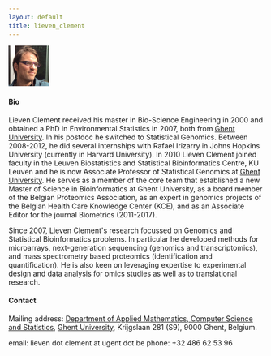 ```yaml
---
layout: default
title: lieven_clement
---
```

<img src="./figs/Lieven_Clement.png" width="80">

#### Bio

Lieven Clement received his master in Bio-Science Engineering in 2000 and obtained a PhD in Environmental Statistics in 2007, both from [Ghent University](https://www.ugent.be). In his postdoc he switched to Statistical Genomics. Between 2008-2012, he did several internships with Rafael Irizarry in Johns Hopkins University (currently in Harvard University). In 2010 Lieven Clement joined faculty in the Leuven Biostatistics and Statistical Bioinformatics Centre, KU Leuven and he is now Associate Professor of Statistical Genomics at [Ghent University](htpps://www.ugent.be). He serves as a member of the core team that established a new Master of Science in Bioinformatics at Ghent University, as a board member of the Belgian Proteomics Association, as an expert in genomics projects of the Belgian Health Care Knowledge Center (KCE), and as an Associate Editor for the journal Biometrics (2011-2017).

Since 2007, Lieven Clement's research focussed on Genomics and Statistical Bioinformatics problems. In particular he developed methods for microarrays, next-generation sequencing (genomics and transcriptomics), and mass spectrometry based proteomics (identification and quantification). He is also keen on leveraging expertise to experimental design and data analysis for omics studies as well as to translational research.

#### Contact

Mailing address: [Department of Applied Mathematics, Computer Science and Statistics](https://www.ugent.be/we/twist/), [Ghent University](htpps://www.ugent.be), Krijgslaan 281 (S9), 9000 Ghent, Belgium.

email: lieven dot clement at ugent dot be
phone: +32 486 62 53 96
